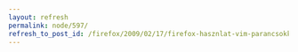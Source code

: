 ```yaml
---
layout: refresh
permalink: node/597/
refresh_to_post_id: /firefox/2009/02/17/firefox-hasznlat-vim-parancsokkal-vimperator
---
```

